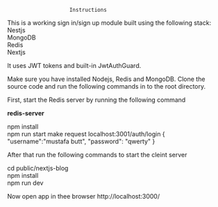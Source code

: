                         Instructions

This is a working sign in/sign up module built using the following stack:
 <br />
Nestjs <br />
MongoDB <br />
Redis <br />
Nextjs <br />

It uses JWT tokens and built-in JwtAuthGuard. 

Make sure you have installed Nodejs, Redis and MongoDB.
Clone the source code and run the following commands in to the root directory. 

First, start the Redis server by running the following command

**redis-server**

npm install <br />
npm run start
make request 
localhost:3001/auth/login
{
"username":"mustafa butt",
"password": "qwerty"
}

After that run the following commands to start the cleint server 

cd public/nextjs-blog<br />
npm install <br />
npm run dev

Now open app in thee browser http://localhost:3000/




